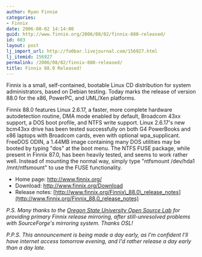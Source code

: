 ```yaml
---
author: Ryan Finnie
categories:
- Finnix
date: 2006-08-02 14:14:00
guid: http://www.finnie.org/2006/08/02/finnix-880-released/
id: 603
layout: post
lj_import_url: http://fo0bar.livejournal.com/156927.html
lj_itemid: 156927
permalink: /2006/08/02/finnix-880-released/
title: Finnix 88.0 Released!
---
```

Finnix is a small, self-contained, bootable Linux CD distribution for system administrators, based on Debian testing. Today marks the release of version 88.0 for the x86, PowerPC, and UML/Xen platforms.

Finnix 88.0 features Linux 2.6.17, a faster, more complete hardware autodetection routine, DMA mode enabled by default, Broadcom 43xx support, a DOS boot profile, and NTFS write support. Linux 2.6.17's new bcm43xx drive has been tested successfully on both G4 PowerBooks and x86 laptops with Broadcom cards, even with optional wpa_supplicant. FreeDOS ODIN, a 1.44MB image containing many DOS utilities may be booted by typing "dos" at the boot menu. The NTFS FUSE package, while present in Finnix 87.0, has been heavily tested, and seems to work rather well. Instead of mounting the normal way, simply type "ntfsmount /dev/hda1 /mnt/ntfsmount" to use the FUSE functionality.

  * Home page: <http://www.finnix.org/>
  * Download: <http://www.finnix.org/Download>
  * Release notes: [http://www.finnix.org/Finnix\_88.0\_release_notes](http://www.finnix.org/Finnix_88.0_release_notes)

_P.S. Many thanks to the [Oregon State University Open Source Lab](http://osuosl.org/) for providing primary Finnix release mirroring, after still-unresolved problems with SourceForge's mirroring system. Thanks OSL!_

_P.P.S. This announcement is being made a day early, as I'm confident I'll have internet access tomorrow evening, and I'd rather release a day early than a day late._
